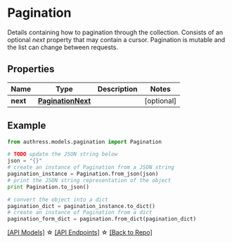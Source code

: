 # Pagination

Details containing how to pagination through the collection. Consists of an optional *next* property that may contain a cursor. Pagination is mutable and the list can change between requests.

## Properties
Name | Type | Description | Notes
------------ | ------------- | ------------- | -------------
**next** | [**PaginationNext**](PaginationNext.md) |  | [optional]

## Example

```python
from authress.models.pagination import Pagination

# TODO update the JSON string below
json = "{}"
# create an instance of Pagination from a JSON string
pagination_instance = Pagination.from_json(json)
# print the JSON string representation of the object
print Pagination.to_json()

# convert the object into a dict
pagination_dict = pagination_instance.to_dict()
# create an instance of Pagination from a dict
pagination_form_dict = pagination.from_dict(pagination_dict)
```
[[API Models]](./README.md#documentation-for-models) ☆ [[API Endpoints]](./README.md#documentation-for-api-endpoints) ☆ [[Back to Repo]](../README.md)


